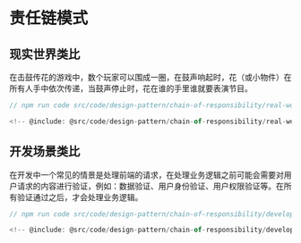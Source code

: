 # 责任链模式

## 现实世界类比

在击鼓传花的游戏中，数个玩家可以围成一圈，在鼓声响起时，花（或小物件）在所有人手中依次传递，当鼓声停止时，花在谁的手里谁就要表演节目。

```ts
// npm run code src/code/design-pattern/chain-of-responsibility/real-world.ts

<!-- @include: @src/code/design-pattern/chain-of-responsibility/real-world.ts  -->
```

## 开发场景类比

在开发中一个常见的情景是处理前端的请求，在处理业务逻辑之前可能会需要对用户请求的内容进行验证，例如：数据验证、用户身份验证、用户权限验证等。在所有验证通过之后，才会处理业务逻辑。

```ts
// npm run code src/code/design-pattern/chain-of-responsibility/development.ts

<!-- @include: @src/code/design-pattern/chain-of-responsibility/development.ts  -->
```